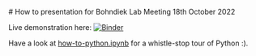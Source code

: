# How to presentation for Bohndiek Lab Meeting 18th October 2022

Live demonstration here:
[![Binder](https://mybinder.org/badge_logo.svg)](https://mybinder.org/v2/gh/tomelse/HowToPython/main?labpath=demonstration.ipynb)
 
Have a look at [how-to-python.ipynb](https://github.com/tomelse/HowToPython/blob/main/how-to-python.ipynb) for a whistle-stop tour of Python :).
